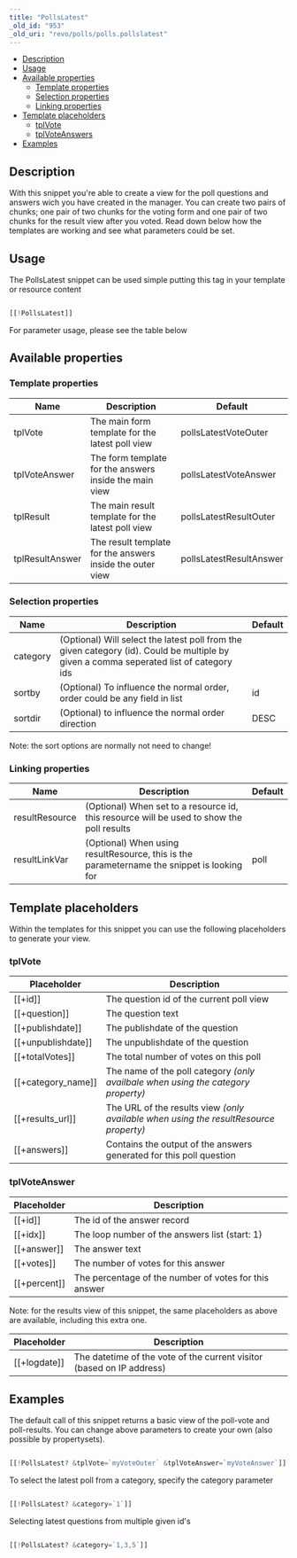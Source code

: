 ```yaml
---
title: "PollsLatest"
_old_id: "953"
_old_uri: "revo/polls/polls.pollslatest"
---
```


- [Description](#Polls.PollsLatest-Description)
- [Usage](#Polls.PollsLatest-Usage)
- [Available properties](#Polls.PollsLatest-Availableproperties)
  - [Template properties](#Polls.PollsLatest-Templateproperties)
  - [Selection properties](#Polls.PollsLatest-Selectionproperties)
  - [Linking properties](#Polls.PollsLatest-Linkingproperties)
- [Template placeholders](#Polls.PollsLatest-Templateplaceholders)
  - [tplVote](#Polls.PollsLatest-tplVote)
  - [tplVoteAnswers](#Polls.PollsLatest-tplVoteAnswers)
- [Examples](#Polls.PollsLatest-Examples)
 


## Description

 With this snippet you're able to create a view for the poll questions and answers wich you have created in the manager. You can create two pairs of chunks; one pair of two chunks for the voting form and one pair of two chunks for the result view after you voted. Read down below how the templates are working and see what parameters could be set.

## Usage

 The PollsLatest snippet can be used simple putting this tag in your template or resource content

 ``` php 

[[!PollsLatest]]

```

 For parameter usage, please see the table below

## Available properties

### Template properties

 | Name | Description | Default |
|------|-------------|---------|
| tplVote | The main form template for the latest poll view | pollsLatestVoteOuter |
| tplVoteAnswer | The form template for the answers inside the main view | pollsLatestVoteAnswer |
| tplResult | The main result template for the latest poll view | pollsLatestResultOuter |
| tplResultAnswer | The result template for the answers inside the outer view | pollsLatestResultAnswer |

### Selection properties

 | Name | Description | Default |
|------|-------------|---------|
| category | (Optional) Will select the latest poll from the given category (id). Could be multiple by given a comma seperated list of category ids |  |
| sortby | (Optional) To influence the normal order, order could be any field in list | id |
| sortdir | (Optional) to influence the normal order direction | DESC |

 Note: the sort options are normally not need to change!

### Linking properties

 | Name | Description | Default |
|------|-------------|---------|
| resultResource | (Optional) When set to a resource id, this resource will be used to show the poll results |  |
| resultLinkVar | (Optional) When using resultResource, this is the parametername the snippet is looking for | poll |

## Template placeholders

 Within the templates for this snippet you can use the following placeholders to generate your view.

### tplVote

 | Placeholder | Description |
|-------------|-------------|
| \[\[+id\]\] | The question id of the current poll view |
| \[\[+question\]\] | The question text |
| \[\[+publishdate\]\] | The publishdate of the question |
| \[\[+unpublishdate\]\] | The unpublishdate of the question |
| \[\[+totalVotes\]\] | The total number of votes on this poll |
| \[\[+category\_name\]\] | The name of the poll category _(only availbale when using the category property)_ |
| \[\[+results\_url\]\] | The URL of the results view _(only available when using the resultResource property)_ |
| \[\[+answers\]\] | Contains the output of the answers generated for this poll question |

### tplVoteAnswer

 | Placeholder | Description |
|-------------|-------------|
| \[\[+id\]\] | The id of the answer record |
| \[\[+idx\]\] | The loop number of the answers list (start: 1) |
| \[\[+answer\]\] | The answer text |
| \[\[+votes\]\] | The number of votes for this answer |
| \[\[+percent\]\] | The percentage of the number of votes for this answer |

 Note: for the results view of this snippet, the same placeholders as above are available, including this extra one.

 | Placeholder | Description |
|-------------|-------------|
| \[\[+logdate\]\] | The datetime of the vote of the current visitor (based on IP address) |

## Examples

 The default call of this snippet returns a basic view of the poll-vote and poll-results. You can change above parameters to create your own (also possible by propertysets).

 ``` php 

[[!PollsLatest? &tplVote=`myVoteOuter` &tplVoteAnswer=`myVoteAnswer`]]

```

 To select the latest poll from a category, specify the category parameter

 ``` php 

[[!PollsLatest? &category=`1`]]

```

 Selecting latest questions from multiple given id's

 ``` php 

[[!PollsLatest? &category=`1,3,5`]]

```